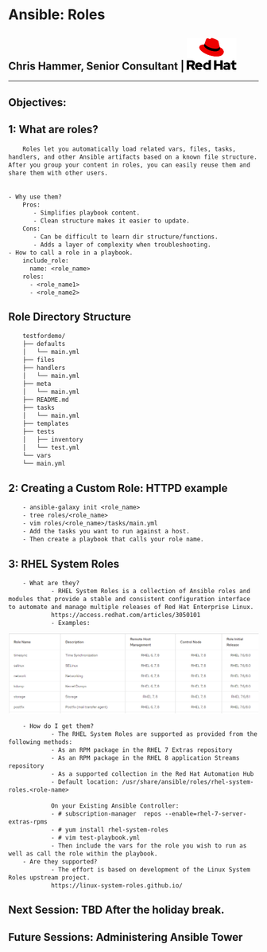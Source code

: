 # Ansible: Roles
## Chris Hammer, Senior Consultant | <img src="redhat-logo.png" style="width:100px;"/>
---


## Objectives:
##    1: What are roles?
        Roles let you automatically load related vars, files, tasks, handlers, and other Ansible artifacts based on a known file structure. After you group your content in roles, you can easily reuse them and share them with other users.


    - Why use them?
        Pros:
           - Simplifies playbook content. 
           - Clean structure makes it easier to update.
        Cons:
           - Can be difficult to learn dir structure/functions.
           - Adds a layer of complexity when troubleshooting. 
    - How to call a role in a playbook.
        include_role:
          name: <role_name>
        roles:
          - <role_name1>
          - <role_name2>
        
## Role Directory Structure
        testfordemo/
        ├── defaults
        │   └── main.yml
        ├── files
        ├── handlers
        │   └── main.yml
        ├── meta
        │   └── main.yml
        ├── README.md
        ├── tasks
        │   └── main.yml
        ├── templates
        ├── tests
        │   ├── inventory
        │   └── test.yml
        └── vars
        └── main.yml

## 2: Creating a Custom Role: HTTPD example
        - ansible-galaxy init <role_name>
        - tree roles/<role_name> 
        - vim roles/<role_name>/tasks/main.yml
        - Add the tasks you want to run against a host.
        - Then create a playbook that calls your role name. 

## 3: RHEL System Roles 
        - What are they?
                - RHEL System Roles is a collection of Ansible roles and modules that provide a stable and consistent configuration interface to automate and manage multiple releases of Red Hat Enterprise Linux.
                https://access.redhat.com/articles/3050101 
                - Examples:
<img src="rhel-system-roles.PNG" style="width:800px;"/> 

        - How do I get them?
                - The RHEL System Roles are supported as provided from the following methods:
                - As an RPM package in the RHEL 7 Extras repository
                - As an RPM package in the RHEL 8 application Streams repository
                - As a supported collection in the Red Hat Automation Hub
                - Default location: /usr/share/ansible/roles/rhel-system-roles.<role-name>

                On your Existing Ansible Controller:
                - # subscription-manager  repos --enable=rhel-7-server-extras-rpms
                - # yum install rhel-system-roles
                - # vim test-playbook.yml
                - Then include the vars for the role you wish to run as well as call the role within the playbook.
        - Are they supported?
                - The effort is based on development of the Linux System Roles upstream project.
                https://linux-system-roles.github.io/ 
                
## Next Session: TBD After the holiday break.  
## Future Sessions: Administering Ansible Tower 